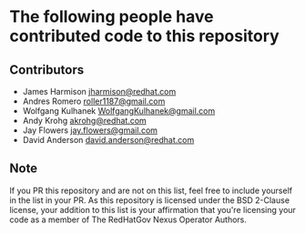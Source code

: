 # The following people have contributed code to this repository

## Contributors

- James Harmison <jharmison@redhat.com>
- Andres Romero <roller1187@gmail.com>
- Wolfgang Kulhanek <WolfgangKulhanek@gmail.com>
- Andy Krohg <akrohg@redhat.com>
- Jay Flowers <jay.flowers@gmail.com>
- David Anderson <david.anderson@redhat.com>

## Note

If you PR this repository and are not on this list, feel free to include yourself in the list in your PR. As this repository is licensed under the BSD 2-Clause license, your addition to this list is your affirmation that you're licensing your code as a member of The RedHatGov Nexus Operator Authors.

